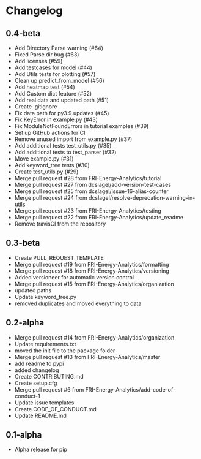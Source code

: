 # Changelog

## 0.4-beta
* Add Directory Parse warning (#64)
* Fixed Parse dir bug (#63)
* Add licenses (#59)
* Add testcases for model (#44)
* Add Utils tests for plotting (#57)
* Clean up predict_from_model (#56)
* Add heatmap test (#54)
* Add Custom dict feature (#52)
* Add real data and updated path (#51)
* Create .gitignore
* Fix data path for py3.9 updates (#45)
* Fix KeyError in example.py (#43)
* Fix ModuleNotFoundErrors in tutorial examples (#39)
* Set up GitHub actions for CI
* Remove unused import from example.py (#37)
* Add additional tests test_utils.py (#35)
* Add additional tests to test_parser (#32)
* Move example.py (#31)
* Add keyword_tree tests (#30)
* Create test_utils.py (#29)
* Merge pull request #28 from FRI-Energy-Analytics/tutorial
* Merge pull request #27 from dcslagel/add-version-test-cases
* Merge pull request #25 from dcslagel/issue-16-alias-counter
* Merge pull request #24 from dcslagel/resolve-deprecation-warning-in-utils
* Merge pull request #23 from FRI-Energy-Analytics/testing
* Merge pull request #22 from FRI-Energy-Analytics/update_readme
* Remove travisCI from the repository


## 0.3-beta
* Create PULL_REQUEST_TEMPLATE
* Merge pull request #19 from FRI-Energy-Analytics/formatting
* Merge pull request #18 from FRI-Energy-Analytics/versioning
* Added versioneer for automatic version control
* Merge pull request #15 from FRI-Energy-Analytics/organization
* updated paths
* Update keyword_tree.py
* removed duplicates and moved everything to data

## 0.2-alpha
* Merge pull request #14 from FRI-Energy-Analytics/organization
* Update requirements.txt
* moved the init file to the package folder
* Merge pull request #13 from FRI-Energy-Analytics/master
* add readme to pypi
* added changelog
* Create CONTRIBUTING.md
* Create setup.cfg
* Merge pull request #6 from FRI-Energy-Analytics/add-code-of-conduct-1
* Update issue templates
* Create CODE_OF_CONDUCT.md
* Update README.md

## 0.1-alpha
* Alpha release for pip
